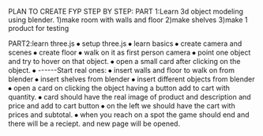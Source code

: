 PLAN TO CREATE FYP STEP BY STEP:
PART 1:Learn 3d object modeling using blender.
1)make room with walls and floor
2)make shelves
3)make 1 product for testing

PART2:learn three.js
⦁	setup three.js
⦁	learn basics
⦁	create camera  and scenes
⦁	create floor
⦁	walk on it as first person camera
⦁	point one object and try to hover on that object.
⦁	open a small card after clicking on the object.
⦁	------Start real ones:
⦁	insert walls and floor to walk on from blender
⦁	insert shelves from blender
⦁	insert different objects from blender
⦁	open a card on clicking the object having a button add to cart with quantity.
⦁	card should have the real image of product and description and price and add to cart button
⦁	on the left we should have the cart with prices and subtotal.
⦁	when you reach on a spot the game should end and there will be a reciept. and new page will be opened.
